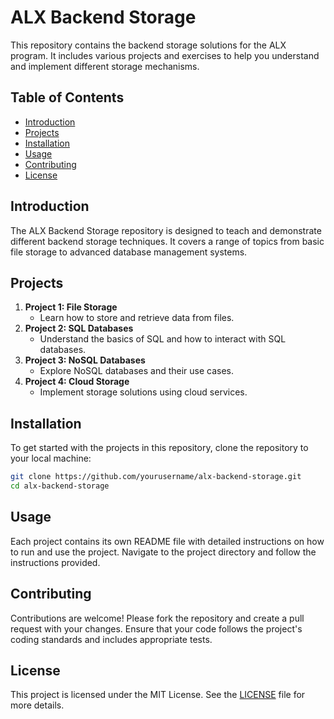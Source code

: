 # ALX Backend Storage

This repository contains the backend storage solutions for the ALX program. It includes various projects and exercises to help you understand and implement different storage mechanisms.

## Table of Contents

- [Introduction](#introduction)
- [Projects](#projects)
- [Installation](#installation)
- [Usage](#usage)
- [Contributing](#contributing)
- [License](#license)

## Introduction

The ALX Backend Storage repository is designed to teach and demonstrate different backend storage techniques. It covers a range of topics from basic file storage to advanced database management systems.

## Projects

1. **Project 1: File Storage**
    - Learn how to store and retrieve data from files.
2. **Project 2: SQL Databases**
    - Understand the basics of SQL and how to interact with SQL databases.
3. **Project 3: NoSQL Databases**
    - Explore NoSQL databases and their use cases.
4. **Project 4: Cloud Storage**
    - Implement storage solutions using cloud services.

## Installation

To get started with the projects in this repository, clone the repository to your local machine:

```bash
git clone https://github.com/yourusername/alx-backend-storage.git
cd alx-backend-storage
```

## Usage

Each project contains its own README file with detailed instructions on how to run and use the project. Navigate to the project directory and follow the instructions provided.

## Contributing

Contributions are welcome! Please fork the repository and create a pull request with your changes. Ensure that your code follows the project's coding standards and includes appropriate tests.

## License

This project is licensed under the MIT License. See the [LICENSE](LICENSE) file for more details.
